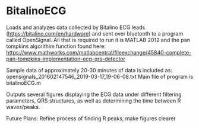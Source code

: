 # BitalinoECG
Loads and analyzes data collected by Bitalino ECG leads (https://bitalino.com/en/hardware) and sent over bluetooth to a program
called OpenSignal. All that is required to run it is MATLAB 2012 and the pan tompkins algorithim function found here:
https://www.mathworks.com/matlabcentral/fileexchange/45840-complete-pan-tompkins-implementation-ecg-qrs-detector

Sample data of approximately 20-30 minutes of data is included as: opensignals_201602147546_2019-03-17_19-06-08.txt
Main file of program is bitalinoECG.m

Outputs several figures displaying the ECG data under different filtering parameters, QRS structures, as well as determining the time between R waves/peaks.

Future Plans:
Refine process of finding R peaks, make figures clearer
